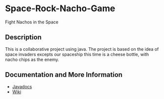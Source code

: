 # Space-Rock-Nacho-Game 
Fight Nachos in the Space


## Description
This is a collaborative project using java. The project is based on the idea of space invaders excepts our spaceship this time is a cheese bottle, with nacho chips as the enemy.

## Documentation and More Information
* [Javadocs](https://jonnydewent.github.io/NachoSpaceInvaders/)
* [Wiki](https://github.com/lichal/Space-Rock-Nacho-Game/wiki)

